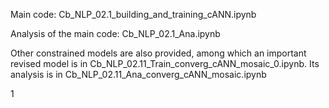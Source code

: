Main code: Cb_NLP_02.1_building_and_training_cANN.ipynb

Analysis of the main code: Cb_NLP_02.1_Ana.ipynb

Other constrained models are also provided, among which an important revised model is in Cb_NLP_02.11_Train_converg_cANN_mosaic_0.ipynb. Its analysis is in Cb_NLP_02.11_Ana_converg_cANN_mosaic.ipynb

1